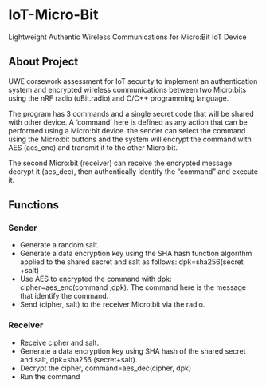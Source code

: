 # IoT-Micro-Bit
Lightweight Authentic Wireless Communications for Micro:Bit  IoT Device

## About Project
UWE corsework assessment for IoT security to implement an authentication system and encrypted wireless communications between two Micro:bits using the nRF radio (uBit.radio) and C/C++ programming language.

The program has 3 commands and a single secret code that will be shared with other device. A ‘command’ here is defined as any action that can be performed using a Micro:bit device. the sender can select the command using the Micro:bit buttons and the system will encrypt the command with AES (aes_enc) and transmit it to the other Micro:bit. 

The second Micro:bit (receiver) can receive the encrypted message decrypt it (aes_dec), then authentically identify the “command” and execute it.

## Functions

### Sender
- Generate a random salt.
- Generate a data encryption key using the SHA hash function algorithm applied to the shared secret and salt as follows: dpk=sha256(secret +salt)
- Use AES to encrypted the command with dpk: cipher=aes_enc(command ,dpk). The command here is the message that identify the command.
- Send (cipher, salt) to the receiver Micro:bit via the radio.

### Receiver

- Receive cipher and salt.
- Generate a data encryption key using SHA hash of the shared secret and salt, dpk=sha256 (secret+salt).
- Decrypt the cipher, command=aes_dec(cipher, dpk)
- Run the command